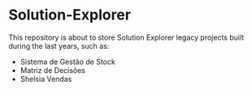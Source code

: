 # Solution-Explorer

This repository is about to store Solution Explorer legacy projects built during the last years, such as:

* Sistema de Gestão de Stock
* Matriz de Decisões
* Shelsia Vendas
